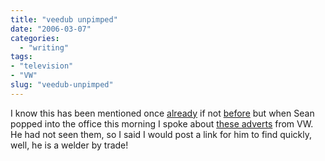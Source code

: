 ```yaml
---
title: "veedub unpimped"
date: "2006-03-07"
categories: 
  - "writing"
tags:
- "television"
- "VW"
slug: "veedub-unpimped"
---
```


I know this has been mentioned once [already](https://binarybonsai.com/archives/2006/02/28/vdub-in-ze-house/) if not [before](https://oneighturbo.com/?p=202) but when Sean popped into the office this morning I spoke about [these adverts](https://www.leftlanenews.com/2006/02/22/vw-strikes-again-un-pimp-my-ride-videos/) from VW.  
He had not seen them, so I said I would post a link for him to find quickly, well, he is a welder by trade!
